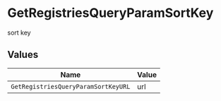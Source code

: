 # GetRegistriesQueryParamSortKey

sort key


## Values

| Name                                | Value                               |
| ----------------------------------- | ----------------------------------- |
| `GetRegistriesQueryParamSortKeyURL` | url                                 |